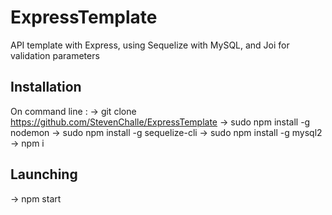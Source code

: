 # ExpressTemplate

API template with Express, using Sequelize with MySQL, and Joi for validation parameters

## Installation

On command line :
-> git clone https://github.com/StevenChalle/ExpressTemplate
-> sudo npm install -g nodemon
-> sudo npm install -g sequelize-cli
-> sudo npm install -g mysql2
-> npm i

## Launching

-> npm start
